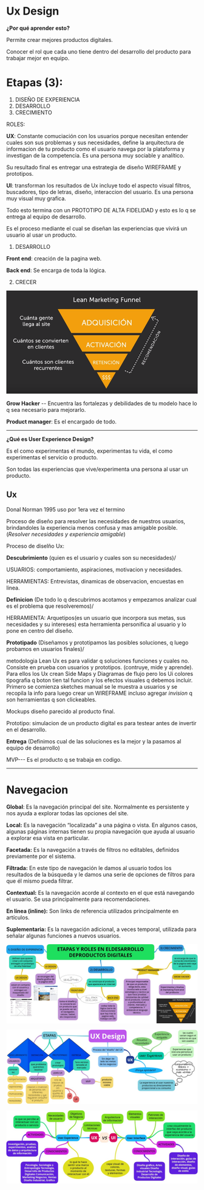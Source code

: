 # Ux Design

**¿Por qué aprender esto?**

Permite crear mejores productos digitales.

Conocer el rol que cada uno tiene dentro del desarrollo del producto para trabajar mejor en equipo.

# Etapas (3):

1. DISEÑO DE EXPERIENCIA
2. DESARROLLO
3. CRECIMIENTO

ROLES:

**UX**: Constante comuciación con los usuarios  porque necesitan entender cuales son sus problemas y sus necesidades, define la arquitectura de informacion de tu producto como el usuario navega por la plataforma y investigan de la competencia. Es una persona muy sociable y analítico.

Su resultado final es entregar una estrategia de diseño WIREFRAME y prototipos.

**UI**: transforman los resultados de Ux incluye todo el aspecto visual filtros, buscadores, tipo de letras, diseño, interaccion del usuario. Es una persona muy visual muy grafica.

Todo esto termina con un PROTOTIPO DE ALTA FIDELIDAD y esto es lo q se entrega al equipo de desarrollo.

Es el proceso mediante el cual se diseñan las experiencias que vivirá un usuario al usar un producto.

1. DESARROLLO

  **Front end**: creación de la pagina web.

  **Back end**: Se encarga de toda la lógica.

2. CRECER

  ![Sin titulo](assets/images/grow-hacker.png)

**Grow Hacker** -- Encuentra las fortalezas y debilidades de tu modelo hace lo q sea necesario para mejorarlo.

**Product manager**: Es el encargado de todo.

***
**¿Qué es User Experience Design?**

Es el como experimentas el mundo, experimentas tu vida, el como experimentas el servicio o producto.

Son todas las experiencias que vive/experimenta una persona al usar un producto.

## Ux

Donal Norman 1995 uso por 1era vez el termino

Proceso de diseño para resolver las necesidades de nuestros usuarios, brindandoles la experiencia menos confusa y mas amigable posible. (*Resolver necesidades y experiencia amigable*)

Proceso de diselño Ux:

**Descubrimiento** (quien es el usuario y cuales son su necesidades)/

USUARIOS: comportamiento, aspiraciones, motivacion y necesidades.

HERRAMIENTAS: Entrevistas, dinamicas de observacion, encuestas en linea.


**Definicion** (De todo lo q descubrimos acotamos y empezamos analizar cual es el problema que resolveremos)/

HERRAMIENTA: Arquetipos(es un usuario que incorpora sus metas, sus necesidades y su intereses) esta herramienta personifica al usuario y lo pone en centro del diseño.

**Prototipado** (Diseñamos y prototipamos las posibles soluciones, q luego probamos en usuarios finales)/

metodologia Lean Ux es para validar q soluciones funciones y cuales no. Consiste en prueba con usuarios y prototipos. (contruye, mide y aprende).
Para ellos los Ux crean Side Maps y Diagramas de flujo pero los Ui colores tipografia q boton tien tal funcion y los efectos visuales q debemos incluir.
Primero se comienza sketches manual se le muestra a usuarios y se recopila la info para luego crear un WIREFRAME incluso agregar *invision* q son herramientas q son clickeables.

Mockups diseño parecido al producto final.

Prototipo: simulacion de un producto digital es para testear antes de invertir en el desarrollo.

**Entrega** (Definimos cual de las soluciones es la mejor y la pasamos al equipo de desarrollo)

MVP--- Es el producto q se trabaja en codigo.

***
# Navegacion

**Global**: Es la navegación principal del site. Normalmente es persistente y nos ayuda a explorar todas las opciones del site.

**Local:** Es la navegación “localizada” a una página o vista. En algunos casos, algunas páginas internas tienen su propia navegación que ayuda al usuario a explorar esa vista en particular.

**Facetada:** Es la navegación a través de filtros no editables, definidos previamente por el sistema.

**Filtrada:** En este tipo de navegación le damos al usuario todos los resultados de la búsqueda y le damos una serie de opciones de filtros para que él mismo pueda filtrar.

**Contextual:** Es la navegación acorde al contexto en el que está navegando el usuario. Se usa principalmente para recomendaciones.

**En línea (inline):** Son links de referencia utilizados principalmente en artículos.

**Suplementaria:** Es la navegación adicional, a veces temporal, utilizada para señalar algunas funciones a nuevos usuarios.

![Sin titulo](assets/images/map.jpg)

![Sin titulo](assets/images/UX.jpg)

![Sin titulo](assets/images/UX-vs-UI.jpg)
